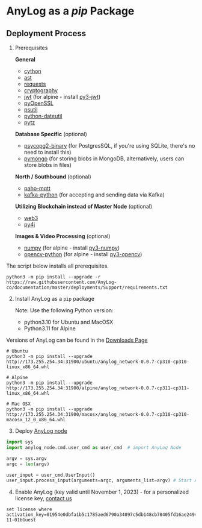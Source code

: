 # AnyLog as a _pip_ Package 

## Deployment Process 
1. Prerequisites
 
   **General**
   * [cython](https://pypi.org/project/Cython/)
   * [ast](https://docs.python.org/3/library/ast.html)
   * [requests](https://pypi.org/project/requests/)
   * [cryptography](https://pypi.org/project/cryptography/)
   * [jwt](https://pypi.org/project/jwt/) (for alpine - install [py3-jwt](https://pyjwt.readthedocs.io/en/stable/))
   * [pyOpenSSL](https://pypi.org/project/pyOpenSSL/)
   * [psutil](https://pypi.org/project/psutil/)
   * [python-dateutil](https://pypi.org/project/python-dateutil/)
   * [pytz](https://pypi.org/project/pytz/)
   
   **Database Specific** (optional)
   * [psycopg2-binary](https://www.psycopg.org/docs/) (for PostgresSQL, if you're using SQLite, there's no need to install this)
   * [pymongo](https://pymongo.readthedocs.io/en/stable/) (for storing blobs in MongoDB, alternatively, users can store blobs in files)
   
   **North / Southbound** (optional)
   * [paho-mqtt](https://pypi.org/project/paho-mqtt/)
   * [kafka-python](https://pypi.org/project/kafka-python/) (for accepting and sending data via Kafka)
   
   **Utilizing Blockchain instead of Master Node** (optional)
   * [web3](https://pypi.org/project/web3/)
   * [py4j](https://pypi.org/project/py4j/)

    **Images & Video Processing** (optional)
    * [numpy](https://pypi.org/project/numpy/) (for alpine - install [py3-numpy](https://pkgs.alpinelinux.org/package/edge/community/armv7/py3-numpy))
    * [opencv-python](https://pypi.org/project/opencv-python/) (for alpine - install [py3-opencv](https://pkgs.alpinelinux.org/package/edge/community/armv7/py3-opencv))

The script below installs all prerequisites.
```shell
python3 -m pip install --upgrade -r https://raw.githubusercontent.com/AnyLog-co/documentation/master/deployments/Support/requirements.txt
```

2. Install AnyLog as a `pip` package  

    Note: Use the following Python version:
    * python3.10 for Ubuntu and MacOSX
    * Python3.11 for Alpine

Versions of AnyLog can be found in the [Downloads Page](http://173.255.254.34:31900/)

```shell
# Ubuntu
python3 -m pip install --upgrade http://173.255.254.34:31900/ubuntu/anylog_network-0.0.7-cp310-cp310-linux_x86_64.whl 

# Alpine
python3 -m pip install --upgrade http://173.255.254.34:31900/alpine/anylog_network-0.0.7-cp311-cp311-linux_x86_64.whl 

# Mac OSX  
python3 -m pip install --upgrade http://173.255.254.34:31900/macosx/anylog_network-0.0.7-cp310-cp310-macosx_12_0_x86_64.whl
```

3. Deploy [AnyLog node](https://raw.githubusercontent.com/AnyLog-co/deployment-scripts/main/scripts/anylog.py) 
```python
import sys
import anylog_node.cmd.user_cmd as user_cmd  # import AnyLog Node 

argv = sys.argv
argc = len(argv)

user_input = user_cmd.UserInput()
user_input.process_input(arguments=argc, arguments_list=argv) # Start AnyLog with CLI
```

4. Enable AnyLog (key valid until November 1, 2023) - for a personalized license key, [contact us](mailto:info@anylog.co) 
```anylog
set license where activation_key=01954e0dbfa1b5c1785aed6790a34097c5db148cb78405fd16ae2494045de3e844895851d03e0e599a799d6e6f03cbd2233a5f65a6dfb74832fb1034d5a56d8fa02563061a321da246e7660c4d00b9ea050b5d6fc4c61d7f9d53d58accec0434eb3b0fa98ae9237dfe09a6a75e0c6efcc4bc7860e9e358672b3d93943dbb416c2023-11-01bGuest
```
